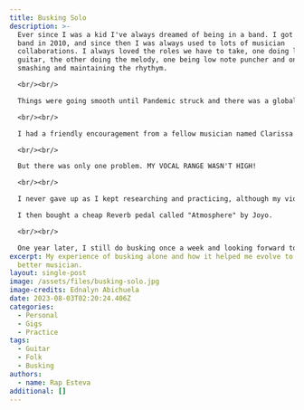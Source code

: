```yaml
---
title: Busking Solo
description: >-
  E﻿ver since I was a kid I've always dreamed of being in a band. I got my first
  band in 2010, and since then I was always used to lots of musician
  collaborations. I always loved the roles we have to take, one doing lead
  guitar, the other doing the melody, one being low note puncher and one
  smashing and maintaining the rhythym.

  <﻿br/><br/>

  T﻿hings were going smooth until Pandemic struck and there was a global lockdown. 2 and a half years later, Music was back however, my motivation to be in a band wasn't. This is why I took leap into doing things alone. I tried collaborating with former band members, but I had a hard time getting back the same fire I had. So I took different direction and decided to do busking solo. 

  <﻿br/><br/>

  I﻿ had a friendly encouragement from a fellow musician named Clarissa as she was pretty popular in the local busking scene. I started to appreciate myself more and allowed myself to explore other music. 

  <﻿br/><br/>

  But there was only one problem. MY VOCAL RANGE WASN'T HIGH!

  <﻿br/><br/>

  I﻿ never gave up as I kept researching and practicing, although my violin skills were going down, my sense of being independent in creating my own music was increasing. M﻿y loop pedal that was sitting in my closet for 3 years was used more now and I got to explore the skill of looping. It is truly a solo busker's ultimate pedal as it really helps out to give some kick in the performance.

  I﻿ then bought a cheap Reverb pedal called "Atmosphere" by Joyo.

  <﻿br/><br/>

  O﻿ne year later, I still do busking once a week and looking forward to grow with this. It is truly an enjoyable experience to showcase your talent to friendly people outside.
excerpt: My experience of busking alone and how it helped me evolve to be a
  better musician.
layout: single-post
image: /assets/files/busking-solo.jpg
image-credits: Ednalyn Abichuela
date: 2023-08-03T02:20:24.406Z
categories:
  - Personal
  - Gigs
  - Practice
tags:
  - Guitar
  - Folk
  - Busking
authors:
  - name: Rap Esteva
additional: []
---
```

